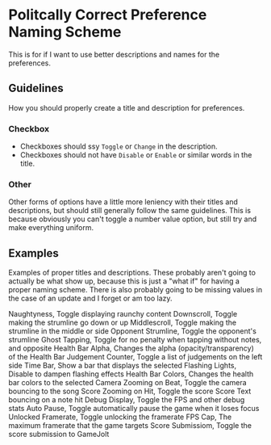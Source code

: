 # Politcally Correct Preference Naming Scheme

This is for if I want to use better descriptions and names for the preferences.

## Guidelines

How you should properly create a title and description for preferences.

### Checkbox

- Checkboxes should ssy `Toggle` or `Change` in the description.
- Checkboxes should not have `Disable` or `Enable` or similar words in the title.

### Other

Other forms of options have a little more leniency with their titles and descriptions, but should still generally follow the same guidelines. This is because obviously you can't toggle a number value option, but still try and make everything uniform.

## Examples

Examples of proper titles and descriptions. These probably aren't going to actually be what show up, because this is just a "what if" for having a proper naming scheme. There is also probably going to be missing values in the case of an update and I forget or am too lazy.

Naughtyness, Toggle displaying raunchy content
Downscroll, Toggle making the strumline go down or up
Middlescroll, Toggle making the strumline in the middle or side
Opponent Strumline, Toggle the opponent's strumline
Ghost Tapping, Toggle for no penalty when tapping without notes, and opposite
Health Bar Alpha, Changes the alpha (opacity/transparency) of the Health Bar
Judgement Counter, Toggle a list of judgements on the left side
Time Bar, Show a bar that displays the selected
Flashing Lights, Disable to dampen flashing effects
Health Bar Colors, Changes the health bar colors to the selected
Camera Zooming on Beat, Toggle the camera bouncing to the song
Score Zooming on Hit, Toggle the score Score Text bouncing on a note hit
Debug Display, Toggle the FPS and other debug stats
Auto Pause, Toggle automatically pause the game when it loses focus
Unlocked Framerate, Toggle unlocking the framerate
FPS Cap, The maximum framerate that the game targets
Score Submissiom, Toggle the score submission to GameJolt
